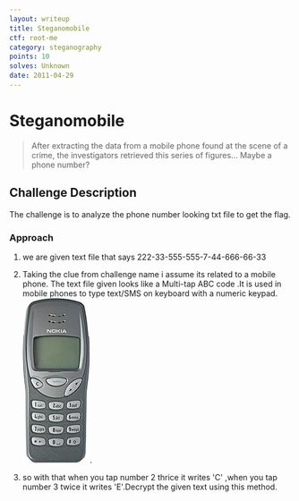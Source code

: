 ```yaml
---
layout: writeup
title: Steganomobile
ctf: root-me
category: steganography
points: 10
solves: Unknown
date: 2011-04-29
---
```


# Steganomobile 

> After extracting the data from a mobile phone found at the scene of a crime, the investigators retrieved this series of figures... Maybe a phone number?

## Challenge Description
The challenge is to analyze the phone number looking txt file to get the flag.



### Approach
1. we are given text file that says 222-33-555-555-7-44-666-66-33

2. Taking the clue from challenge name i assume its related to a mobile phone. The text file given looks like  a Multi-tap ABC code .It is used in mobile phones to type text/SMS on keyboard with a numeric keypad.
![Steganomobile](/assets/images/root-me/steganography/Nokia_3210_3.jpg).

3. so with that when you tap number 2 thrice it writes 'C' ,when you tap number 3 twice it writes 'E'.Decrypt the given text using this method.

